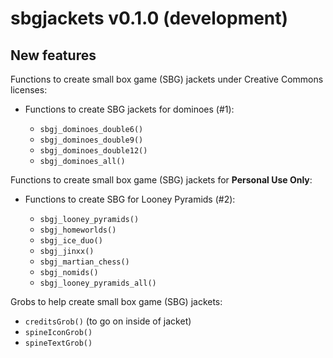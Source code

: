 sbgjackets v0.1.0 (development)
===============================

New features
------------

Functions to create small box game (SBG) jackets under Creative Commons licenses:

* Functions to create SBG jackets for dominoes (#1):

  + `sbgj_dominoes_double6()`
  + `sbgj_dominoes_double9()`
  + `sbgj_dominoes_double12()`
  + `sbgj_dominoes_all()`

Functions to create small box game (SBG) jackets for **Personal Use Only**:

* Functions to create SBG for Looney Pyramids (#2):

  + `sbgj_looney_pyramids()`
  + `sbgj_homeworlds()`
  + `sbgj_ice_duo()`
  + `sbgj_jinxx()`
  + `sbgj_martian_chess()`
  + `sbgj_nomids()`
  + `sbgj_looney_pyramids_all()`

Grobs to help create small box game (SBG) jackets:

  + `creditsGrob()` (to go on inside of jacket)
  + `spineIconGrob()`
  + `spineTextGrob()`
